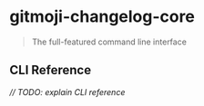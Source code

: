 # gitmoji-changelog-core

> The full-featured command line interface

## CLI Reference

*// TODO: explain CLI reference*
